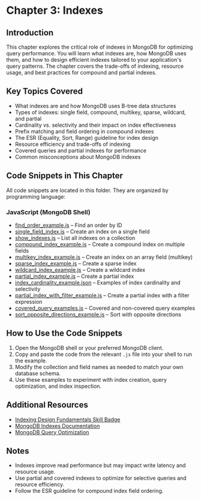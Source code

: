 # Chapter 3: Indexes

## Introduction

This chapter explores the critical role of indexes in MongoDB for optimizing query performance. You will learn what indexes are, how MongoDB uses them, and how to design efficient indexes tailored to your application's query patterns. The chapter covers the trade-offs of indexing, resource usage, and best practices for compound and partial indexes.

## Key Topics Covered

- What indexes are and how MongoDB uses B-tree data structures
- Types of indexes: single field, compound, multikey, sparse, wildcard, and partial
- Cardinality vs. selectivity and their impact on index effectiveness
- Prefix matching and field ordering in compound indexes
- The ESR (Equality, Sort, Range) guideline for index design
- Resource efficiency and trade-offs of indexing
- Covered queries and partial indexes for performance
- Common misconceptions about MongoDB indexes

## Code Snippets in This Chapter

All code snippets are located in this folder. They are organized by programming language:

### JavaScript (MongoDB Shell)

- [find_order_example.js](./find_order_example.js) – Find an order by ID
- [single_field_index.js](./single_field_index.js) – Create an index on a single field
- [show_indexes.js](./show_indexes.js) – List all indexes on a collection
- [compound_index_example.js](./compound_index_example.js) – Create a compound index on multiple fields
- [multikey_index_example.js](./multikey_index_example.js) – Create an index on an array field (multikey)
- [sparse_index_example.js](./sparse_index_example.js) – Create a sparse index
- [wildcard_index_example.js](./wildcard_index_example.js) – Create a wildcard index
- [partial_index_example.js](./partial_index_example.js) – Create a partial index
- [index_cardinality_example.json](./index_cardinality_example.json) – Examples of index cardinality and selectivity
- [partial_index_with_filter_example.js](./partial_index_with_filter_example.js) – Create a partial index with a filter expression
- [covered_query_examples.js](./covered_query_examples.js) – Covered and non-covered query examples
- [sort_opposite_directions_example.js](./sort_opposite_directions_example.js) – Sort with opposite directions

## How to Use the Code Snippets

1. Open the MongoDB shell or your preferred MongoDB client.
2. Copy and paste the code from the relevant `.js` file into your shell to run the example.
3. Modify the collection and field names as needed to match your own database schema.
4. Use these examples to experiment with index creation, query optimization, and index inspection.

## Additional Resources

- [Indexing Design Fundamentals Skill Badge](https://learn.mongodb.com/courses/indexing-design-fundamentals)
- [MongoDB Indexes Documentation](https://www.mongodb.com/docs/manual/indexes/)
- [MongoDB Query Optimization](https://www.mongodb.com/docs/manual/core/query-optimization/)

## Notes

- Indexes improve read performance but may impact write latency and resource usage.
- Use partial and covered indexes to optimize for selective queries and resource efficiency.
- Follow the ESR guideline for compound index field ordering.
